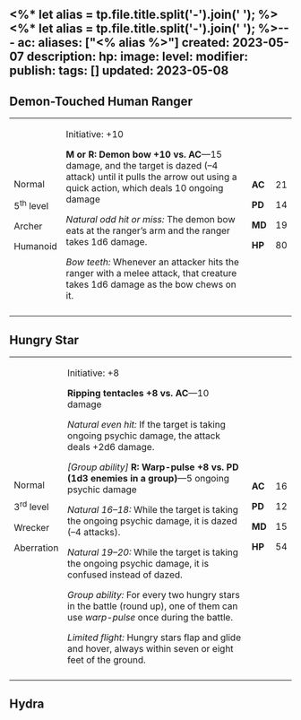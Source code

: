 <%* let alias = tp.file.title.split('-').join(' '); %><%* let alias = tp.file.title.split('-').join(' '); %>---
ac: 
aliases: ["<% alias %>"]
created: 2023-05-07
description: 
hp: 
image: 
level: 
modifier: 
publish: 
tags: []
updated: 2023-05-08
---

## Demon-Touched Human Ranger

<table>
<colgroup>
<col style="width: 16%" />
<col style="width: 72%" />
<col style="width: 5%" />
<col style="width: 5%" />
</colgroup>
<tbody>
<tr class="odd">
<td><p>Normal</p>
<p>5<sup>th</sup> level</p>
<p>Archer</p>
<p>Humanoid</p></td>
<td><p>Initiative: +10</p>
<p><strong>M or R: Demon bow +10 vs. AC</strong>—15 damage, and the
target is dazed (–4 attack) until it pulls the arrow out using a quick
action, which deals 10 ongoing damage</p>
<p><em>Natural odd hit or miss:</em> The demon bow eats at the ranger’s
arm and the ranger takes 1d6 damage.</p>
<p><em>Bow teeth:</em> Whenever an attacker hits the ranger with a melee
attack, that creature takes 1d6 damage as the bow chews on it.</p></td>
<td><p><strong>AC</strong></p>
<p><strong>PD</strong></p>
<p><strong>MD</strong></p>
<p><strong>HP</strong></p></td>
<td><p>21</p>
<p>14</p>
<p>19</p>
<p>80</p></td>
</tr>
<tr class="even">
<td></td>
<td></td>
<td></td>
<td></td>
</tr>
</tbody>
</table>

## Hungry Star

<table>
<colgroup>
<col style="width: 16%" />
<col style="width: 72%" />
<col style="width: 5%" />
<col style="width: 5%" />
</colgroup>
<tbody>
<tr class="odd">
<td><p>Normal</p>
<p>3<sup>rd</sup> level</p>
<p>Wrecker</p>
<p>Aberration</p></td>
<td><p>Initiative: +8</p>
<p><strong>Ripping tentacles +8 vs. AC</strong>—10 damage</p>
<p><em>Natural even hit:</em> If the target is taking ongoing psychic
damage, the attack deals +2d6 damage.</p>
<p><em>[Group ability]</em> <strong>R: Warp-pulse +8 vs. PD (1d3 enemies
in a group)</strong>—5 ongoing psychic damage</p>
<p><em>Natural 16–18:</em> While the target is taking the ongoing
psychic damage, it is dazed (–4 attacks).</p>
<p><em>Natural 19–20:</em> While the target is taking the ongoing
psychic damage, it is confused instead of dazed.</p>
<p><em>Group ability:</em> For every two hungry stars in the battle
(round up), one of them can use <em>warp-pulse</em> once during the
battle.</p>
<p><em>Limited flight:</em> Hungry stars flap and glide and hover,
always within seven or eight feet of the ground.</p></td>
<td><p><strong>AC</strong></p>
<p><strong>PD</strong></p>
<p><strong>MD</strong></p>
<p><strong>HP</strong></p></td>
<td><p>16</p>
<p>12</p>
<p>15</p>
<p>54</p></td>
</tr>
<tr class="even">
<td></td>
<td></td>
<td></td>
<td></td>
</tr>
</tbody>
</table>

## Hydra
